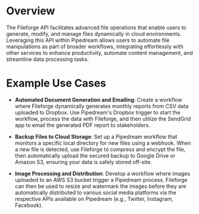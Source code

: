 # Overview

The Fileforge API facilitates advanced file operations that enable users to generate, modify, and manage files dynamically in cloud environments. Leveraging this API within Pipedream allows users to automate file manipulations as part of broader workflows, integrating effortlessly with other services to enhance productivity, automate content management, and streamline data processing tasks.

# Example Use Cases

- **Automated Document Generation and Emailing**: Create a workflow where Fileforge dynamically generates monthly reports from CSV data uploaded to Dropbox. Use Pipedream's Dropbox trigger to start the workflow, process the data with Fileforge, and then utilize the SendGrid app to email the generated PDF report to stakeholders.

- **Backup Files to Cloud Storage**: Set up a Pipedream workflow that monitors a specific local directory for new files using a webhook. When a new file is detected, use Fileforge to compress and encrypt the file, then automatically upload the secured backup to Google Drive or Amazon S3, ensuring your data is safely stored off-site.

- **Image Processing and Distribution**: Develop a workflow where images uploaded to an AWS S3 bucket trigger a Pipedream process. Fileforge can then be used to resize and watermark the images before they are automatically distributed to various social media platforms via the respective APIs available on Pipedream (e.g., Twitter, Instagram, Facebook).
